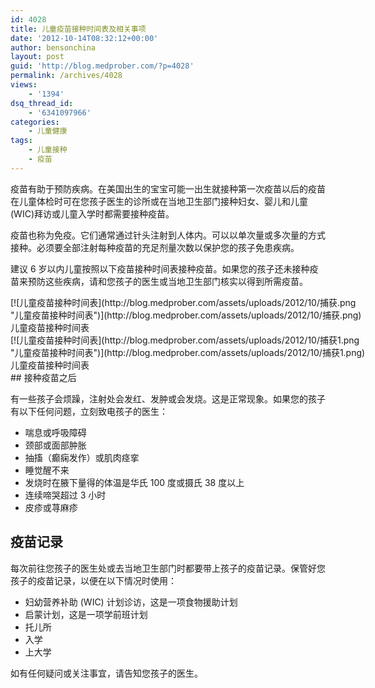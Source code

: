 ```yaml
---
id: 4028
title: 儿童疫苗接种时间表及相关事项
date: '2012-10-14T08:32:12+00:00'
author: bensonchina
layout: post
guid: 'http://blog.medprober.com/?p=4028'
permalink: /archives/4028
views:
    - '1394'
dsq_thread_id:
    - '6341097966'
categories:
    - 儿童健康
tags:
    - 儿童接种
    - 疫苗
---
```


疫苗有助于预防疾病。在美国出生的宝宝可能一出生就接种第一次疫苗以后的疫苗在儿童体检时可在您孩子医生的诊所或在当地卫生部门接种妇女、婴儿和儿童 (WIC)拜访或儿童入学时都需要接种疫苗。

疫苗也称为免疫。它们通常通过针头注射到人体内。可以以单次量或多次量的方式接种。必须要全部注射每种疫苗的充足剂量次数以保护您的孩子免患疾病。

建议 6 岁以内儿童按照以下疫苗接种时间表接种疫苗。如果您的孩子还未接种疫苗来预防这些疾病，请和您孩子的医生或当地卫生部门核实以得到所需疫苗。

<div class="wp-caption aligncenter" id="attachment_4029" style="width: 575px">[![儿童疫苗接种时间表](http://blog.medprober.com/assets/uploads/2012/10/捕获.png "儿童疫苗接种时间表")](http://blog.medprober.com/assets/uploads/2012/10/捕获.png)儿童疫苗接种时间表

</div><div class="wp-caption aligncenter" id="attachment_4030" style="width: 577px">[![儿童疫苗接种时间表](http://blog.medprober.com/assets/uploads/2012/10/捕获1.png "儿童疫苗接种时间表")](http://blog.medprober.com/assets/uploads/2012/10/捕获1.png)儿童疫苗接种时间表

</div>## 接种疫苗之后

有一些孩子会烦躁，注射处会发红、发肿或会发烧。这是正常现象。如果您的孩子有以下任何问题，立刻致电孩子的医生：

- 喘息或呼吸障碍
- 颈部或面部肿胀
- 抽搐（癫痫发作）或肌肉痉挛
- 睡觉醒不来
- 发烧时在腋下量得的体温是华氏 100 度或摄氏 38 度以上
- 连续啼哭超过 3 小时
- 皮疹或荨麻疹

## 疫苗记录

每次前往您孩子的医生处或去当地卫生部门时都要带上孩子的疫苗记录。保管好您孩子的疫苗记录，以便在以下情况时使用：

- 妇幼营养补助 (WIC) 计划诊访，这是一项食物援助计划
- 启蒙计划，这是一项学前班计划
- 托儿所
- 入学
- 上大学

如有任何疑问或关注事宜，请告知您孩子的医生。